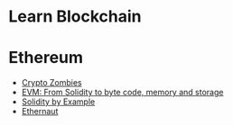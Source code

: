 # Learn Blockchain

# Ethereum

- [Crypto Zombies](https://cryptozombies.io/)
- [EVM: From Solidity to byte code, memory and storage](https://youtu.be/RxL_1AfV7N4)
- [Solidity by Example](https://solidity-by-example.org/)
- [Ethernaut](https://ethernaut.openzeppelin.com/)
